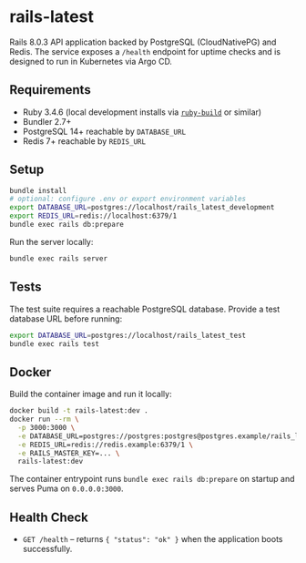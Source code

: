 # rails-latest

Rails 8.0.3 API application backed by PostgreSQL (CloudNativePG) and Redis. The service exposes a `/health` endpoint for uptime checks and is designed to run in Kubernetes via Argo CD.

## Requirements

- Ruby 3.4.6 (local development installs via [`ruby-build`](https://github.com/rbenv/ruby-build) or similar)
- Bundler 2.7+
- PostgreSQL 14+ reachable by `DATABASE_URL`
- Redis 7+ reachable by `REDIS_URL`

## Setup

```bash
bundle install
# optional: configure .env or export environment variables
export DATABASE_URL=postgres://localhost/rails_latest_development
export REDIS_URL=redis://localhost:6379/1
bundle exec rails db:prepare
```

Run the server locally:

```bash
bundle exec rails server
```

## Tests

The test suite requires a reachable PostgreSQL database. Provide a test database URL before running:

```bash
export DATABASE_URL=postgres://localhost/rails_latest_test
bundle exec rails test
```

## Docker

Build the container image and run it locally:

```bash
docker build -t rails-latest:dev .
docker run --rm \
  -p 3000:3000 \
  -e DATABASE_URL=postgres://postgres:postgres@postgres.example/rails_latest \
  -e REDIS_URL=redis://redis.example:6379/1 \
  -e RAILS_MASTER_KEY=... \
  rails-latest:dev
```

The container entrypoint runs `bundle exec rails db:prepare` on startup and serves Puma on `0.0.0.0:3000`.

## Health Check

- `GET /health` – returns `{ "status": "ok" }` when the application boots successfully.
